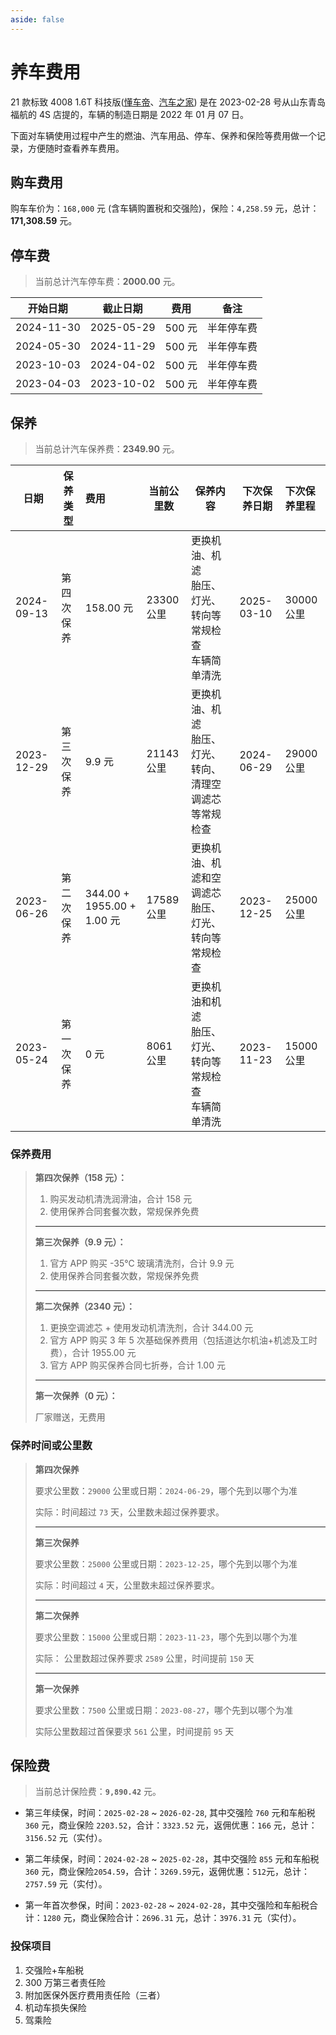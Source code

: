 ```yaml
---
aside: false
---
```


<script setup lang="ts">
import FuelCosts from './components/FuelCosts.vue';
import AutoAccessories from './components/AutoAccessories.vue';
</script>

# 养车费用

21 款标致 4008 1.6T 科技版([懂车帝](https://www.dongchedi.com/auto/series/340/model-53344)、[汽车之家](https://www.autohome.com.cn/spec/50261/#pvareaid=2042251)) 是在 2023-02-28 号从山东青岛福航的 4S 店提的，车辆的制造日期是 2022 年 01 月 07 日。

下面对车辆使用过程中产生的燃油、汽车用品、停车、保养和保险等费用做一个记录，方便随时查看养车费用。

## 购车费用

购车车价为：`168,000` 元 (含车辆购置税和交强险)，保险：`4,258.59` 元，总计：**171,308.59** 元。

[//]: # "油费"

<FuelCosts />

[//]: # " 汽车用品"

<AutoAccessories />

## 停车费

> 当前总计汽车停车费：**2000.00** 元。

| 开始日期   | 截止日期   | 费用   | 备注       |
| ---------- | ---------- | ------ | ---------- |
| 2024-11-30 | 2025-05-29 | 500 元 | 半年停车费 |
| 2024-05-30 | 2024-11-29 | 500 元 | 半年停车费 |
| 2023-10-03 | 2024-04-02 | 500 元 | 半年停车费 |
| 2023-04-03 | 2023-10-02 | 500 元 | 半年停车费 |

## 保养

> 当前总计汽车保养费：**2349.90** 元。

| 日期       | 保养类型   | 费用                       | 当前公里数 | 保养内容                                                         | 下次保养日期 | 下次保养里程 |
| ---------- | ---------- | :------------------------- | ---------- | ---------------------------------------------------------------- | ------------ | :----------- |
| 2024-09-13 | 第四次保养 | 158.00 元                  | 23300 公里 | 更换机油、机滤<br />胎压、灯光、转向等常规检查<br />车辆简单清洗 | 2025-03-10   | 30000 公里   |
| 2023-12-29 | 第三次保养 | 9.9 元                     | 21143 公里 | 更换机油、机滤<br />胎压、灯光、转向、清理空调滤芯等常规检查     | 2024-06-29   | 29000 公里   |
| 2023-06-26 | 第二次保养 | 344.00 + 1955.00 + 1.00 元 | 17589 公里 | 更换机油、机滤和空调滤芯<br />胎压、灯光、转向等常规检查         | 2023-12-25   | 25000 公里   |
| 2023-05-24 | 第一次保养 | 0 元                       | 8061 公里  | 更换机油和机滤<br />胎压、灯光、转向等常规检查<br />车辆简单清洗 | 2023-11-23   | 15000 公里   |

### 保养费用

> **第四次保养（158 元）：**
>
> 1. 购买发动机清洗润滑油，合计 158 元
> 2. 使用保养合同套餐次数，常规保养免费
>
> ---
>
> **第三次保养（9.9 元）：**
>
> 1. 官方 APP 购买 -35℃ 玻璃清洗剂，合计 9.9 元
> 2. 使用保养合同套餐次数，常规保养免费
>
> ---
>
> **第二次保养（2340 元）：**
>
> 1. 更换空调滤芯 + 使用发动机清洗剂，合计 344.00 元
> 2. 官方 APP 购买 3 年 5 次基础保养费用（包括道达尔机油+机滤及工时费），合计 1955.00 元
> 3. 官方 APP 购买保养合同七折券，合计 1.00 元
>
> ---
>
> **第一次保养（0 元）：**
>
> 厂家赠送，无费用

### 保养时间或公里数

> **第四次保养**
>
> 要求公里数：`29000` 公里或日期：`2024-06-29`，哪个先到以哪个为准
>
> 实际：时间超过 `73` 天，公里数未超过保养要求。
>
> ---
>
> **第三次保养**
>
> 要求公里数：`25000` 公里或日期：`2023-12-25`，哪个先到以哪个为准
>
> 实际：时间超过 `4` 天，公里数未超过保养要求。
>
> ---
>
> **第二次保养**
>
> 要求公里数：`15000` 公里或日期：`2023-11-23`，哪个先到以哪个为准
>
> 实际： 公里数超过保养要求 `2589` 公里，时间提前 `150` 天
>
> ---
>
> **第一次保养**
>
> 要求公里数：`7500` 公里或日期：`2023-08-27`，哪个先到以哪个为准
>
> 实际公里数超过首保要求 `561` 公里，时间提前 `95` 天

## 保险费

> 当前总计保险费：**`9,890.42`** 元。

- 第三年续保，时间：`2025-02-28` ~ `2026-02-28`, 其中交强险 `760` 元和车船税 `360` 元，商业保险 `2203.52`，合计：`3323.52` 元，返佣优惠：`166` 元，总计：`3156.52` 元（实付）。

- 第二年续保，时间：`2024-02-28` ~ `2025-02-28`，其中交强险 `855` 元和车船税 `360` 元，商业保险`2054.59`，合计：`3269.59`元，返佣优惠：`512`元，总计：`2757.59` 元（实付）。

- 第一年首次参保，时间：`2023-02-28` ~ `2024-02-28`，其中交强险和车船税合计：`1280` 元，商业保险合计：`2696.31` 元，总计：`3976.31` 元（实付）。

### 投保项目

1. 交强险+车船税
2. 300 万第三者责任险
3. 附加医保外医疗费用责任险（三者）
4. 机动车损失保险
5. 驾乘险
